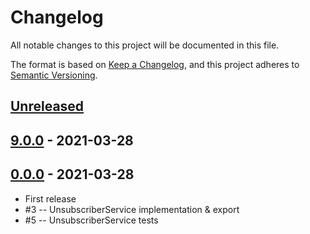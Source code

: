# Changelog

All notable changes to this project will be documented in this file.

The format is based on [Keep a Changelog](https://keepachangelog.com/en/1.0.0/),
and this project adheres to [Semantic Versioning](https://semver.org/spec/v2.0.0.html).

## [Unreleased]

## [9.0.0] - 2021-03-28

## [0.0.0] - 2021-03-28

- First release
- #3 -- UnsubscriberService implementation & export
- #5 -- UnsubscriberService tests

[unreleased]: https://github.com/LucasPaganini/angular-utils/compare/9.0.0...HEAD
[9.0.0]: https://github.com/LucasPaganini/angular-utils/compare/0.0.0...9.0.0
[0.0.0]: https://github.com/LucasPaganini/angular-utils/releases/tag/0.0.0

